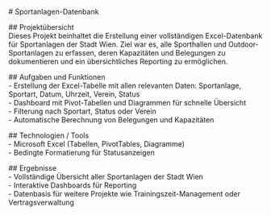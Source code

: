 \# Sportanlagen-Datenbank

\#\# Projektübersicht  
Dieses Projekt beinhaltet die Erstellung einer vollständigen Excel-Datenbank für Sportanlagen der Stadt Wien. Ziel war es, alle Sporthallen und Outdoor-Sportanlagen zu erfassen, deren Kapazitäten und Belegungen zu dokumentieren und ein übersichtliches Reporting zu ermöglichen.

\#\# Aufgaben und Funktionen  
\- Erstellung der Excel-Tabelle mit allen relevanten Daten: Sportanlage, Sportart, Datum, Uhrzeit, Verein, Status  
\- Dashboard mit Pivot-Tabellen und Diagrammen für schnelle Übersicht  
\- Filterung nach Sportart, Status oder Verein  
\- Automatische Berechnung von Belegungen und Kapazitäten

\#\# Technologien / Tools  
\- Microsoft Excel (Tabellen, PivotTables, Diagramme)  
\- Bedingte Formatierung für Statusanzeigen

\#\# Ergebnisse  
\- Vollständige Übersicht aller Sportanlagen der Stadt Wien  
\- Interaktive Dashboards für Reporting  
\- Datenbasis für weitere Projekte wie Trainingszeit-Management oder Vertragsverwaltung

